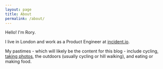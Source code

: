 ```yaml
---
layout: page
title: About
permalink: /about/
---
```


Hello! I'm Rory.

I live in London and work as a Product Engineer at [incident.io](https://incident.io/). 

My pastimes - which will likely be the content for this blog - include cycling, [taking photos](https://www.instagram.com/rorybain), the outdoors (usually cycling or hill walking), and eating or making food. 

